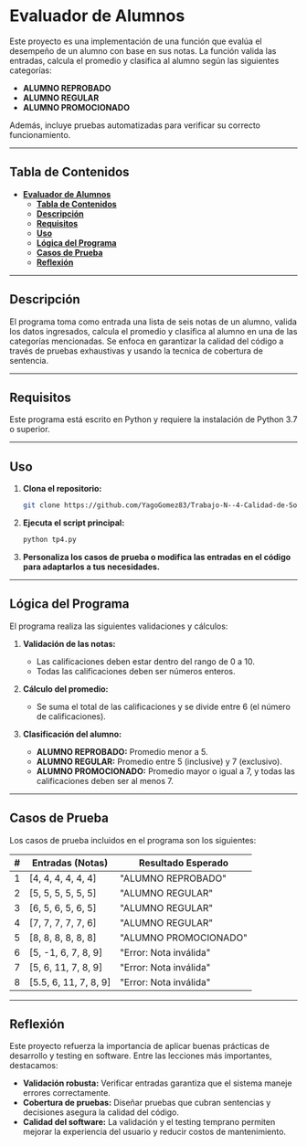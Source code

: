 # **Evaluador de Alumnos**

Este proyecto es una implementación de una función que evalúa el desempeño de un alumno con base en sus notas. La función valida las entradas, calcula el promedio y clasifica al alumno según las siguientes categorías:

- **ALUMNO REPROBADO**
- **ALUMNO REGULAR**
- **ALUMNO PROMOCIONADO**

Además, incluye pruebas automatizadas para verificar su correcto funcionamiento.

---

## **Tabla de Contenidos**

- [**Evaluador de Alumnos**](#evaluador-de-alumnos)
  - [**Tabla de Contenidos**](#tabla-de-contenidos)
  - [**Descripción**](#descripción)
  - [**Requisitos**](#requisitos)
  - [**Uso**](#uso)
  - [**Lógica del Programa**](#lógica-del-programa)
  - [**Casos de Prueba**](#casos-de-prueba)
  - [**Reflexión**](#reflexión)

---

## **Descripción**

El programa toma como entrada una lista de seis notas de un alumno, valida los datos ingresados, calcula el promedio y clasifica al alumno en una de las categorías mencionadas. Se enfoca en garantizar la calidad del código a través de pruebas exhaustivas y usando la tecnica de cobertura de sentencia.

---

## **Requisitos**

Este programa está escrito en Python y requiere la instalación de Python 3.7 o superior.

---

## **Uso**

1. **Clona el repositorio:**

   ```bash
   git clone https://github.com/YagoGomez83/Trabajo-N--4-Calidad-de-Software
   
   ```

2. **Ejecuta el script principal:**

   ```bash
   python tp4.py
   ```

3. **Personaliza los casos de prueba o modifica las entradas en el código para adaptarlos a tus necesidades.**

---

## **Lógica del Programa**

El programa realiza las siguientes validaciones y cálculos:

1. **Validación de las notas:**

   - Las calificaciones deben estar dentro del rango de 0 a 10.
   - Todas las calificaciones deben ser números enteros.

2. **Cálculo del promedio:**

   - Se suma el total de las calificaciones y se divide entre 6 (el número de calificaciones).

3. **Clasificación del alumno:**
   - **ALUMNO REPROBADO:** Promedio menor a 5.
   - **ALUMNO REGULAR:** Promedio entre 5 (inclusive) y 7 (exclusivo).
   - **ALUMNO PROMOCIONADO:** Promedio mayor o igual a 7, y todas las calificaciones deben ser al menos 7.

---

## **Casos de Prueba**

Los casos de prueba incluidos en el programa son los siguientes:

| **#** | **Entradas (Notas)**  | **Resultado Esperado** |
| ----- | --------------------- | ---------------------- |
| 1     | [4, 4, 4, 4, 4, 4]    | "ALUMNO REPROBADO"     |
| 2     | [5, 5, 5, 5, 5, 5]    | "ALUMNO REGULAR"       |
| 3     | [6, 5, 6, 5, 6, 5]    | "ALUMNO REGULAR"       |
| 4     | [7, 7, 7, 7, 7, 6]    | "ALUMNO REGULAR"       |
| 5     | [8, 8, 8, 8, 8, 8]    | "ALUMNO PROMOCIONADO"  |
| 6     | [5, -1, 6, 7, 8, 9]   | "Error: Nota inválida" |
| 7     | [5, 6, 11, 7, 8, 9]   | "Error: Nota inválida" |
| 8     | [5.5, 6, 11, 7, 8, 9] | "Error: Nota inválida" |

---

## **Reflexión**

Este proyecto refuerza la importancia de aplicar buenas prácticas de desarrollo y testing en software. Entre las lecciones más importantes, destacamos:

- **Validación robusta:** Verificar entradas garantiza que el sistema maneje errores correctamente.
- **Cobertura de pruebas:** Diseñar pruebas que cubran sentencias y decisiones asegura la calidad del código.
- **Calidad del software:** La validación y el testing temprano permiten mejorar la experiencia del usuario y reducir costos de mantenimiento.
